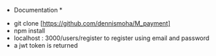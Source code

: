 * Documentation *

- git clone [https://github.com/dennismoha/M_payment]
- npm install
- localhost : 3000/users/register to register using email and password
- a jwt token is returned

